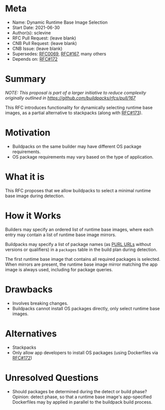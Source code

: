 # Meta
[meta]: #meta
- Name: Dynamic Runtime Base Image Selection
- Start Date: 2021-06-30
- Author(s): sclevine
- RFC Pull Request: (leave blank)
- CNB Pull Request: (leave blank)
- CNB Issue: (leave blank)
- Supersedes: [RFC0069](https://github.com/buildpacks/rfcs/blob/main/text/0069-stack-buildpacks.md), [RFC#167](https://github.com/buildpacks/rfcs/pull/167), many others
- Depends on: [RFC#172](https://github.com/buildpacks/rfcs/pull/172)

# Summary
[summary]: #summary

*NOTE: This proposal is part of a larger initiative to reduce complexity originally outlined in https://github.com/buildpacks/rfcs/pull/167*

This RFC introduces functionality for dynamically selecting runtime  base images, as a partial alternative to stackpacks (along with [RFC#173](https://github.com/buildpacks/rfcs/pull/173)).

# Motivation
[motivation]: #motivation

- Buildpacks on the same builder may have different OS package requirements.
- OS package requirements may vary based on the type of application.

# What it is
[what-it-is]: #what-it-is

This RFC proposes that we allow buildpacks to select a minimal runtime base image during detection.

# How it Works
[how-it-works]: #how-it-works

Builders may specify an ordered list of runtime base images, where each entry may contain a list of runtime base image mirrors.

Buildpacks may specify a list of package names (as [PURL URLs](https://github.com/package-url/purl-spec) without versions or qualifiers) in a `packages` table in the build plan during detection.

The first runtime base image that contains all required packages is selected. When mirrors are present, the runtime base image mirror matching the app image is always used, including for package queries.

# Drawbacks
[drawbacks]: #drawbacks

- Involves breaking changes.
- Buildpacks cannot install OS packages directly, only select runtime base images.

# Alternatives
[alternatives]: #alternatives

- Stackpacks
- Only allow app developers to install OS packages (using Dockerfiles via [RFC#172](https://github.com/buildpacks/rfcs/pull/172))

# Unresolved Questions
[unresolved-questions]: #unresolved-questions

- Should packages be determined during the detect or build phase? Opinion: detect phase, so that a runtime base image's app-specified Dockerfiles may by applied in parallel to the buildpack build process.

